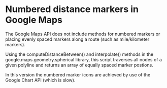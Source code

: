 Numbered distance markers in Google Maps
======

The Google Maps API does not include methods for numbered markers or placing evenly spaced markers along a route (such as mile/kilometer markers).

Using the computeDistanceBetween() and interpolate() methods in the google.maps.geometry.spherical library, this script traverses all nodes of a given polyline and returns an array of equally spaced marker postions.

In this version the numbered marker icons are achieved by use of the Google Chart API (which is slow).
